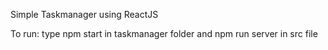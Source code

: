 Simple Taskmanager using ReactJS

To run: type npm start in taskmanager folder and npm run server in src file
